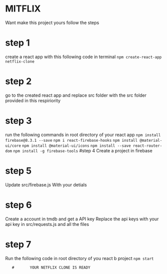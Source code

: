 # MITFLIX
  Want make this project yours follow the steps

# step 1
  create a react app with this following code in terminal
  `npm create-react-app netflix-clone`
# step 2
  go to the created react app
  and replace src folder with the src folder provided in this respiriority
# step 3
  run the following commands in root directory of your react app
`npm install firebase@8.3.1 --save`
`npm i react-firebase-hooks`
`npm install @material-ui/core`
`npm install @material-ui/icons`
`npm install --save react-router-dom`
`npm install -g firebase-tools`
#step 4
 Create a project in firebase
# step 5
  Update src/firebase.js
  With your detials
# step 6
  Create a account in tmdb and get a API key
  Replace the api keys with your api key in 
  src/requests.js and all the files
# step 7 
  Run the following code in root directory of you react b 
  project
`npm start`

       #       YOUR NETFLIX CLONE IS READY





       

 
